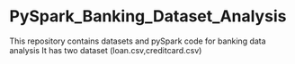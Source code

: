 # PySpark_Banking_Dataset_Analysis
This repository contains datasets and pySpark code for banking data analysis
It has two dataset (loan.csv,creditcard.csv)
